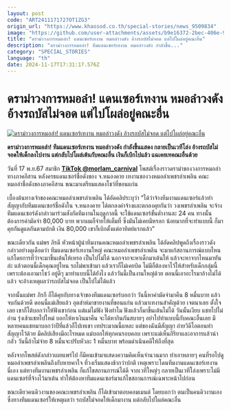 ```yaml
---
layout: post
code: "ART2411171727OT1ZG3"
origin_url: "https://www.khaosod.co.th/special-stories/news_9509834"
image: "https://github.com/user-attachments/assets/b9e16372-2bec-406e-9700-ee05b3d757dd"
title: "ดราม่าวงการหมอลำ! แดนเซอร์เทงาน หมอลำวงดัง อ้างรถบัสไม่จอด แต่ไปโผล่อยู่คณะอื่น"
description: "ดราม่าวงการหมอลำ! ทีมแดนเซอร์เทงาน หมอลำวงดัง กำลังขึ้น..."
category: "SPECIAL_STORIES"
language: "th"
date: 2024-11-17T17:31:17.576Z
---
```


# ดราม่าวงการหมอลำ! แดนเซอร์เทงาน หมอลำวงดัง อ้างรถบัสไม่จอด แต่ไปโผล่อยู่คณะอื่น

[![ดราม่าวงการหมอลำ! แดนเซอร์เทงาน หมอลำวงดัง อ้างรถบัสไม่จอด แต่ไปโผล่อยู่คณะอื่น](https://www.khaosod.co.th/wpapp/uploads/2024/11/morlam.jpg "ดราม่าวงการหมอลำ! แดนเซอร์เทงาน หมอลำวงดัง อ้างรถบัสไม่จอด แต่ไปโผล่อยู่คณะอื่น")](https://www.khaosod.co.th/wpapp/uploads/2024/11/morlam.jpg)

**ดราม่าวงการหมอลำ! ทีมแดนเซอร์เทงาน หมอลำวงดัง กำลังขึ้นแสดง กลายเป็นเวทีโล่ง อ้างรถบัสไม่จอดให้เด็กลงไปงาน แต่กลับไปโผล่เต้นกับคณะอื่น เงินก็เบิกไปแล้ว แฉเคยเทคณะอื่นด้วย**

วันที่ 17 พ.ย.67 สมาชิก **[TikTok @morlam\_carnival](https://www.tiktok.com/@morlam_carnival)** โพสต์เรื่องราวดราม่าของวงการหมอลำทางภาคอีสาน หลังครธแดนเซอร์ชื่อดังของ จ.หนองคาย เทงานของวงหมอลำเพชรลำเพลิน คณะหมอลำชื่อดังของภาคอีสาน ขณะมาเตรียมแสดงโชว์ที่ขอนแก่น

เบื้องต้นทางเจ้าของคณะหมอลำเพชรลำเพลิน ได้อัดคลิประบุว่า “ได้ว่าจ้างทีมงานแดนเซอร์แล้วทำสัญญากับทีมแดนเซอร์ชื่อดังใน จ.หนองคาย ได้ตกลงค่าจ้างและตกลงคุยกันว่า วงเพชรลำเพลิน จะจ้างทีมแดนเซอร์ดังกล่าวมาร่วมสังกัดทีมงานในฤดูกาลนี้ จะใช้แดนเซอร์ขั้นต่ำงานละ 24 คน ทางนั้นต้องการค่ามัดจำ 80,000 บาท พวกผมก็จ่ายให้เต็มที่ ซึ่งมันไม่เคยมีหรอก น้อยมากที่จะทำแบบนี้ ก็มาคุยกันดูแลกันตามปกติ เงิน 80,000 เขาก็เบิกตั้งแต่อาทิตย์แรกแล้ว”

ขณะเดียวกัน แม่พร ภิรดี หัวหน้าผู้นำทีมงานคณะหมอลำเพชรลำเพลิน ได้อัดคลิปพูดถึงเรื่องราวดังกล่าวอย่างดุเดือดว่า ทีมแดนเซอร์เทงานใหญ่ คณะหมอลำเพชรลำเพลิน จะมาแก้สถานการณ์แบบไหน แก้โดยการที่ว่าจะมาขึ้นเต้นให้เหรอ เป็นไปไม่ได้ นอกจากจะหาเด็กมาเต้นให้ แล้วจะหาจากไหนมาทันล่ะ แล้วตอนนี้เด็กคุณอยู่ไหน รถไม่พาเข้ามา แล้วเราก็ไม่เคยบิด ไม่มีก็ต้องหาไว้ให้สำหรับเด็กกลุ่มนี้ เพราะต้องเอามาโชว์ อยู่ดีๆ มาทำแบบนี้ได้ยังไง แล้ววันนี้เป็นงานใหญ่ด้วย ตอนนี้เอาอะไรมาอ้างไม่ได้แล้ว จะอ้างเหตุผลว่ารถบัสไม่จอด เป็นไปไม่ได้แล้ว

จากนั้นแม่พร ภิรกี ก็ได้คุยกับทางเจ้าของทีมแดนเซอร์บอกว่า วันนี้หาค่ามัดจำมาคืน 8 หมื่นบาท แล้วจบกันด้วยดี ตอนนี้แม่เสียแล้ว อุตส่าห์มาขายงานที่ขอนแก่น แล้วมาเทงานสำคัญด้วย เจตนาเลย ตั้งใจเลย เขาก็โต้บอกว่าให้ฟังเขาก่อน แต่แม่ไม่ฟัง ฟังทำไม ฟังแล้วก็มาขึ้นเต้นไม่ได้ วันนั้นเงียบ แชทไปไม่อ่าน รุ่งเช้าแชทไปใหม่ บอกให้หาเงินมาคืน จะได้หากินกันสบายๆ อย่าไปทำแบบนี้กับคณะอื่นเลย มีหลายคนแชทมาบอกว่าปีที่แล้วก็ไปเทเขา เทประมาณนี้แหละ แต่ของฉันมีสัญญา ถ่ายวิดีโอตอนทำสัญญาไว้ด้วย มีคลิปเสียงมีอะไรหมด แม่บอกให้ทุกคนรอบคอบ เพราะแม่เห็นกิริยาและอาการแล้วน่ากลัว วันนี้ถ้าไม่จ่าย 8 หมื่นจะปรับหัวละ 1 หมื่นบาท พร้อมดำเนินคดีให้ถึงที่สุด

หลังจากโพสต์ดังกล่าวเผยแพร่ไป ก็มีคนเข้ามาแสดงความคิดเห็นจำนวนมาก ทำเอาหลายๆ คนที่รอไปดูหมอลำเพชรลำเพลินถึงกับหายคาใจ ที่วงเริ่มแสดงช้ากว่าปกติ เหตุเพราะโดนทีมงานแดนเซอร์เทงานนี่เอง แต่ทางทีมงานเพชรลำเพลิน ก็แก้ไขสถานการณ์ได้ดี จากเวทีใหญ่ๆ กลายเป็นเวทีโล่งเพราะไม่มีแดนเซอร์ที่จ้างไว้มาเต้น ทำให้ต้องหาทีมแดนเซอร์มาแก้ไขสถานการณ์เฉพาะหน้าไปก่อน

ขณะเดียวคนดิวงานของคณะเพชรลำเพลิน ก็ได้เข้ามาตอบคอมเมนต์ โดยบอกว่า ตนเป็นคนดิวงานเอง ซึ่งทางทีมแดนเซอร์ให้เหตุผลว่า รถบัสไม่จอดให้เด็กมางาน แต่กลับไปโผล่คณะอื่น



